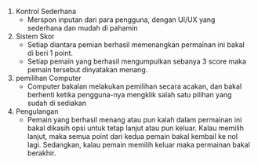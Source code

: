 1. Kontrol Sederhana
   - Merspon inputan dari para pengguna, dengan UI/UX yang sederhana dan mudah di pahamin
2. Sistem Skor
   - Setiap diantara pemian berhasil memenangkan permainan ini bakal di beri 1 point.
   - Setiap pemain yang berhasil mengumpulkan sebanya 3 score maka pemain tersebut dinyatakan menang.
3. pemilihan Computer
   - Computer bakalan melakukan pemilihan secara acakan, dan bakal berhenti ketika pengguna-nya mengklik salah satu pilihan yang sudah di sediakan 
4. Pengulangan
   - Pemain yang berhasil menang atau pun kalah dalam permainan ini bakal dikasih opsi untuk tetap lanjut atau pun keluar. Kalau memilih lanjut, maka semua point dari kedua pemain bakal kembail ke nol lagi. Sedangkan, kalau pemain memilih keluar maka permainan bakal berakhir.
